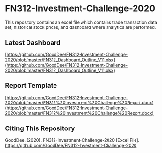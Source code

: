 # FN312-Investment-Challenge-2020
This repository contains an excel file which contains trade transaction data set, historical stock prices, and dashboard where analytics are performed.

## Latest Dashboard  
[https://github.com/GoodDee/FN312-Investment-Challenge-2020/blob/master/FN312_Dashboard_Outline_V11.xlsx](https://github.com/GoodDee/FN312-Investment-Challenge-2020/blob/master/FN312_Dashboard_Outline_V11.xlsx)  

## Report Template
[https://github.com/GoodDee/FN312-Investment-Challenge-2020/blob/master/FN312%20Investment%20Challenge%20Report.docx](https://github.com/GoodDee/FN312-Investment-Challenge-2020/blob/master/FN312%20Investment%20Challenge%20Report.docx)

## Citing This Repository  
GoodDee. (2020). FN312-Investment-Challenge-2020 [Excel File]. https://github.com/GoodDee/FN312-Investment-Challenge-2020
